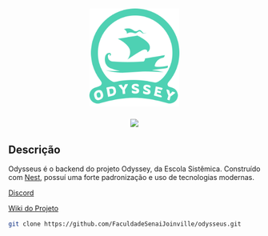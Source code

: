 <div align="center">
    <h1>
      <img src="./repository-logo.svg" width="180" alt="Odyssey Logo" />
    </h1>
    <img src="https://img.shields.io/badge/node-14.17.3-green.svg">
</div>

## Descrição
Odysseus é o backend do projeto Odyssey, da Escola Sistêmica. Construído com [Nest](https://nestjs.com/), possuí uma forte padronização e uso de tecnologias modernas.

[Discord](https://discord.gg/vk9jFUFh)

[Wiki do Projeto](https://github.com/FaculdadeSenaiJoinville/pes-back/wiki)

```bash
git clone https://github.com/FaculdadeSenaiJoinville/odysseus.git
```
